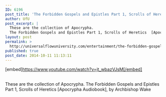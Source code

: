 ```yaml
---
ID: 6196
post_title: 'The Forbidden Gospels and Epistles Part 1, Scrolls of Heretics  [Apocrypha ], Heresy'
author: UfU
post_excerpt: |
  These are the collection of Apocrypha.
  The Forbidden Gospels and Epistles Part 1, Scrolls of Heretics  [Apocrypha Audiobook], by Archbishop Wake
layout: post
permalink: >
  http://universalflowuniversity.com/entertainment/the-forbidden-gospels-and-epistles-part-1-scrolls-of-heretics-apocrypha-heresy/
published: true
post_date: 2014-10-11 11:13:11
---
```

[embed]https://www.youtube.com/watch?v=jt_wbazVJsM[/embed]</br></br>
<p>These are the collection of Apocrypha. 
The Forbidden Gospels and Epistles Part 1, Scrolls of Heretics  [Apocrypha Audiobook], by Archbishop Wake</p>